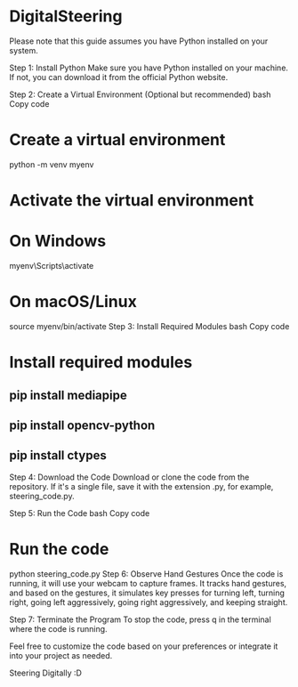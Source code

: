 # DigitalSteering
Please note that this guide assumes you have Python installed on your system.

Step 1: Install Python
Make sure you have Python installed on your machine. If not, you can download it from the official Python website.

Step 2: Create a Virtual Environment (Optional but recommended)
bash
Copy code
# Create a virtual environment
python -m venv myenv

# Activate the virtual environment
# On Windows
myenv\Scripts\activate
# On macOS/Linux
source myenv/bin/activate
Step 3: Install Required Modules
bash
Copy code
# Install required modules
## pip install mediapipe
## pip install opencv-python
## pip install ctypes

Step 4: Download the Code
Download or clone the code from the repository. If it's a single file, save it with the extension .py, for example, steering_code.py.

Step 5: Run the Code
bash
Copy code
# Run the code
python steering_code.py
Step 6: Observe Hand Gestures
Once the code is running, it will use your webcam to capture frames. It tracks hand gestures, and based on the gestures, it simulates key presses for turning left, turning right, going left aggressively, going right aggressively, and keeping straight.

Step 7: Terminate the Program
To stop the code, press q in the terminal where the code is running.

Feel free to customize the code based on your preferences or integrate it into your project as needed.






Steering Digitally :D
